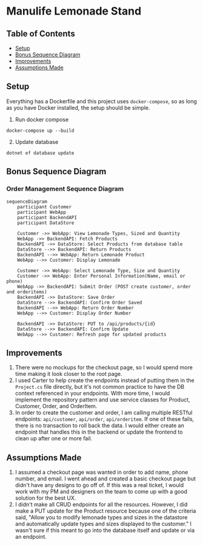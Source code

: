 # Manulife Lemonade Stand

## Table of Contents
- [Setup](#setup)
- [Bonus Sequence Diagram](#bonus-sequence-diagram)
- [Improvements](#improvements)
- [Assumptions Made](#assumptions-made)

## Setup

Everything has a Dockerfile and this project uses `docker-compose`, so as long as you have Docker installed, the setup should be simple.

1. Run docker compose

```
docker-compose up --build
```

2. Update database

```
dotnet ef database update
```

## Bonus Sequence Diagram

### Order Management Sequence Diagram

```mermaid
sequenceDiagram
    participant Customer
    participant WebApp
    participant BackendAPI
    participant DataStore

    Customer ->> WebApp: View Lemonade Types, Sized and Quantity
    WebApp ->> BackendAPI: Fetch Products
    BackendAPI ->> DataStore: Select Products from database table
    DataStore -->> BackendAPI: Return Products
    BackendAPI -->> WebApp: Return Lemonade Product
    WebApp -->> Customer: Display Lemonade 

    Customer ->> WebApp: Select Lemonade Type, Size and Quantity
    Customer ->> WebApp: Enter Personal Information(Name, email or phone)
    WebApp ->> BackendAPI: Submit Order (POST create customer, order and orderitems)
    BackendAPI ->> DataStore: Save Order
    DataStore -->> BackendAPI: Confirm Order Saved
    BackendAPI -->> WebApp: Return Order Number
    WebApp -->> Customer: Display Order Number

    BackendAPI ->> DataStore: PUT to /api/products/{id}
    DataStore -->> BackendAPI: Confirm Update
    WebApp -->> Customer: Refresh page for updated products
```

## Improvements

1. There were no mockups for the checkout page, so I would spend more time making it look closer to the root page.
2. I used Carter to help create the endpoints instead of putting them in the `Project.cs` file directly, but it's not common practice to have the DB context referenced in your endpoints. With more time, I would implement the repository pattern and use service classes for Product, Customer, Order, and OrderItem.
3. In order to create the customer and order, I am calling multiple RESTful endpoints: `api/customer`, `api/order`, `api/orderitem`. If one of these fails, there is no transaction to roll back the data. I would either create an endpoint that handles this in the backend or update the frontend to clean up after one or more fail.

## Assumptions Made

1. I assumed a checkout page was wanted in order to add name, phone number, and email. I went ahead and created a basic checkout page but didn't have any designs to go off of. If this was a real ticket, I would work with my PM and designers on the team to come up with a good solution for the best UX.
2. I didn't make all CRUD endpoints for all the resources. However, I did make a PUT update for the Product resource because one of the criteria said, "Allow you to modify lemonade types and sizes in the datastore and automatically update types and sizes displayed to the customer." I wasn't sure if this meant to go into the database itself and update or via an endpoint.

